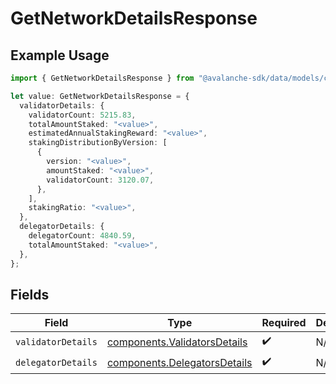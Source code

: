 # GetNetworkDetailsResponse

## Example Usage

```typescript
import { GetNetworkDetailsResponse } from "@avalanche-sdk/data/models/components";

let value: GetNetworkDetailsResponse = {
  validatorDetails: {
    validatorCount: 5215.83,
    totalAmountStaked: "<value>",
    estimatedAnnualStakingReward: "<value>",
    stakingDistributionByVersion: [
      {
        version: "<value>",
        amountStaked: "<value>",
        validatorCount: 3120.07,
      },
    ],
    stakingRatio: "<value>",
  },
  delegatorDetails: {
    delegatorCount: 4840.59,
    totalAmountStaked: "<value>",
  },
};
```

## Fields

| Field                                                                        | Type                                                                         | Required                                                                     | Description                                                                  |
| ---------------------------------------------------------------------------- | ---------------------------------------------------------------------------- | ---------------------------------------------------------------------------- | ---------------------------------------------------------------------------- |
| `validatorDetails`                                                           | [components.ValidatorsDetails](../../models/components/validatorsdetails.md) | :heavy_check_mark:                                                           | N/A                                                                          |
| `delegatorDetails`                                                           | [components.DelegatorsDetails](../../models/components/delegatorsdetails.md) | :heavy_check_mark:                                                           | N/A                                                                          |